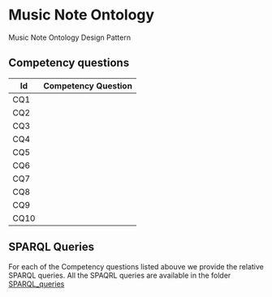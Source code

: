 # Music Note Ontology
Music Note Ontology Design Pattern

## Competency questions

| Id | Competency Question |
|----|---------------------|
| CQ1 | |
| CQ2 | |
| CQ3 | |
| CQ4 | |
| CQ5 | |
| CQ6 | |
| CQ7 | |
| CQ8 | |
| CQ9 | |
| CQ10 | |

## SPARQL Queries

For each of the Competency questions listed abouve we provide the relative SPARQL queries. 
All the SPAQRL queries are available in the folder [SPARQL_queries](tree/main/SPARQL_queries)
